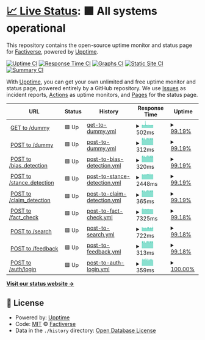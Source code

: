 # [📈 Live Status](https://factiverse.github.io/api-upptime): <!--live status--> **🟩 All systems operational**

This repository contains the open-source uptime monitor and status page for [Factiverse](https://factiverse.github.io/api-upptime), powered by [Upptime](https://github.com/upptime/upptime).

[![Uptime CI](https://github.com/factiverse/api-upptime/workflows/Uptime%20CI/badge.svg)](https://github.com/factiverse/api-upptime/actions?query=workflow%3A%22Uptime+CI%22)
[![Response Time CI](https://github.com/factiverse/api-upptime/workflows/Response%20Time%20CI/badge.svg)](https://github.com/factiverse/api-upptime/actions?query=workflow%3A%22Response+Time+CI%22)
[![Graphs CI](https://github.com/factiverse/api-upptime/workflows/Graphs%20CI/badge.svg)](https://github.com/factiverse/api-upptime/actions?query=workflow%3A%22Graphs+CI%22)
[![Static Site CI](https://github.com/factiverse/api-upptime/workflows/Static%20Site%20CI/badge.svg)](https://github.com/factiverse/api-upptime/actions?query=workflow%3A%22Static+Site+CI%22)
[![Summary CI](https://github.com/factiverse/api-upptime/workflows/Summary%20CI/badge.svg)](https://github.com/factiverse/api-upptime/actions?query=workflow%3A%22Summary+CI%22)

With [Upptime](https://upptime.js.org), you can get your own unlimited and free uptime monitor and status page, powered entirely by a GitHub repository. We use [Issues](https://github.com/factiverse/api-upptime/issues) as incident reports, [Actions](https://github.com/factiverse/api-upptime/actions) as uptime monitors, and [Pages](https://factiverse.github.io/api-upptime) for the status page.

<!--start: status pages-->
<!-- This summary is generated by Upptime (https://github.com/upptime/upptime) -->
<!-- Do not edit this manually, your changes will be overwritten -->
<!-- prettier-ignore -->
| URL | Status | History | Response Time | Uptime |
| --- | ------ | ------- | ------------- | ------ |
| <img alt="" src="https://favicons.githubusercontent.com/api.factiverse.no" height="13"> [GET to /dummy](https://api.factiverse.no/0.1.0/dummy) | 🟩 Up | [get-to-dummy.yml](https://github.com/factiverse/api-upptime/commits/HEAD/history/get-to-dummy.yml) | <details><summary><img alt="Response time graph" src="./graphs/get-to-dummy/response-time-week.png" height="20"> 502ms</summary><br><a href="https://factiverse.github.io/api-upptime/history/get-to-dummy"><img alt="Response time 501" src="https://img.shields.io/endpoint?url=https%3A%2F%2Fraw.githubusercontent.com%2Ffactiverse%2Fapi-upptime%2FHEAD%2Fapi%2Fget-to-dummy%2Fresponse-time.json"></a><br><a href="https://factiverse.github.io/api-upptime/history/get-to-dummy"><img alt="24-hour response time 501" src="https://img.shields.io/endpoint?url=https%3A%2F%2Fraw.githubusercontent.com%2Ffactiverse%2Fapi-upptime%2FHEAD%2Fapi%2Fget-to-dummy%2Fresponse-time-day.json"></a><br><a href="https://factiverse.github.io/api-upptime/history/get-to-dummy"><img alt="7-day response time 502" src="https://img.shields.io/endpoint?url=https%3A%2F%2Fraw.githubusercontent.com%2Ffactiverse%2Fapi-upptime%2FHEAD%2Fapi%2Fget-to-dummy%2Fresponse-time-week.json"></a><br><a href="https://factiverse.github.io/api-upptime/history/get-to-dummy"><img alt="30-day response time 499" src="https://img.shields.io/endpoint?url=https%3A%2F%2Fraw.githubusercontent.com%2Ffactiverse%2Fapi-upptime%2FHEAD%2Fapi%2Fget-to-dummy%2Fresponse-time-month.json"></a><br><a href="https://factiverse.github.io/api-upptime/history/get-to-dummy"><img alt="1-year response time 501" src="https://img.shields.io/endpoint?url=https%3A%2F%2Fraw.githubusercontent.com%2Ffactiverse%2Fapi-upptime%2FHEAD%2Fapi%2Fget-to-dummy%2Fresponse-time-year.json"></a></details> | <details><summary><a href="https://factiverse.github.io/api-upptime/history/get-to-dummy">99.19%</a></summary><a href="https://factiverse.github.io/api-upptime/history/get-to-dummy"><img alt="All-time uptime 99.64%" src="https://img.shields.io/endpoint?url=https%3A%2F%2Fraw.githubusercontent.com%2Ffactiverse%2Fapi-upptime%2FHEAD%2Fapi%2Fget-to-dummy%2Fuptime.json"></a><br><a href="https://factiverse.github.io/api-upptime/history/get-to-dummy"><img alt="24-hour uptime 100.00%" src="https://img.shields.io/endpoint?url=https%3A%2F%2Fraw.githubusercontent.com%2Ffactiverse%2Fapi-upptime%2FHEAD%2Fapi%2Fget-to-dummy%2Fuptime-day.json"></a><br><a href="https://factiverse.github.io/api-upptime/history/get-to-dummy"><img alt="7-day uptime 99.19%" src="https://img.shields.io/endpoint?url=https%3A%2F%2Fraw.githubusercontent.com%2Ffactiverse%2Fapi-upptime%2FHEAD%2Fapi%2Fget-to-dummy%2Fuptime-week.json"></a><br><a href="https://factiverse.github.io/api-upptime/history/get-to-dummy"><img alt="30-day uptime 98.72%" src="https://img.shields.io/endpoint?url=https%3A%2F%2Fraw.githubusercontent.com%2Ffactiverse%2Fapi-upptime%2FHEAD%2Fapi%2Fget-to-dummy%2Fuptime-month.json"></a><br><a href="https://factiverse.github.io/api-upptime/history/get-to-dummy"><img alt="1-year uptime 99.64%" src="https://img.shields.io/endpoint?url=https%3A%2F%2Fraw.githubusercontent.com%2Ffactiverse%2Fapi-upptime%2FHEAD%2Fapi%2Fget-to-dummy%2Fuptime-year.json"></a></details>
| <img alt="" src="https://favicons.githubusercontent.com/api.factiverse.no" height="13"> [POST to /dummy](https://api.factiverse.no/0.1.0/dummy) | 🟩 Up | [post-to-dummy.yml](https://github.com/factiverse/api-upptime/commits/HEAD/history/post-to-dummy.yml) | <details><summary><img alt="Response time graph" src="./graphs/post-to-dummy/response-time-week.png" height="20"> 312ms</summary><br><a href="https://factiverse.github.io/api-upptime/history/post-to-dummy"><img alt="Response time 319" src="https://img.shields.io/endpoint?url=https%3A%2F%2Fraw.githubusercontent.com%2Ffactiverse%2Fapi-upptime%2FHEAD%2Fapi%2Fpost-to-dummy%2Fresponse-time.json"></a><br><a href="https://factiverse.github.io/api-upptime/history/post-to-dummy"><img alt="24-hour response time 316" src="https://img.shields.io/endpoint?url=https%3A%2F%2Fraw.githubusercontent.com%2Ffactiverse%2Fapi-upptime%2FHEAD%2Fapi%2Fpost-to-dummy%2Fresponse-time-day.json"></a><br><a href="https://factiverse.github.io/api-upptime/history/post-to-dummy"><img alt="7-day response time 312" src="https://img.shields.io/endpoint?url=https%3A%2F%2Fraw.githubusercontent.com%2Ffactiverse%2Fapi-upptime%2FHEAD%2Fapi%2Fpost-to-dummy%2Fresponse-time-week.json"></a><br><a href="https://factiverse.github.io/api-upptime/history/post-to-dummy"><img alt="30-day response time 313" src="https://img.shields.io/endpoint?url=https%3A%2F%2Fraw.githubusercontent.com%2Ffactiverse%2Fapi-upptime%2FHEAD%2Fapi%2Fpost-to-dummy%2Fresponse-time-month.json"></a><br><a href="https://factiverse.github.io/api-upptime/history/post-to-dummy"><img alt="1-year response time 319" src="https://img.shields.io/endpoint?url=https%3A%2F%2Fraw.githubusercontent.com%2Ffactiverse%2Fapi-upptime%2FHEAD%2Fapi%2Fpost-to-dummy%2Fresponse-time-year.json"></a></details> | <details><summary><a href="https://factiverse.github.io/api-upptime/history/post-to-dummy">99.19%</a></summary><a href="https://factiverse.github.io/api-upptime/history/post-to-dummy"><img alt="All-time uptime 99.64%" src="https://img.shields.io/endpoint?url=https%3A%2F%2Fraw.githubusercontent.com%2Ffactiverse%2Fapi-upptime%2FHEAD%2Fapi%2Fpost-to-dummy%2Fuptime.json"></a><br><a href="https://factiverse.github.io/api-upptime/history/post-to-dummy"><img alt="24-hour uptime 100.00%" src="https://img.shields.io/endpoint?url=https%3A%2F%2Fraw.githubusercontent.com%2Ffactiverse%2Fapi-upptime%2FHEAD%2Fapi%2Fpost-to-dummy%2Fuptime-day.json"></a><br><a href="https://factiverse.github.io/api-upptime/history/post-to-dummy"><img alt="7-day uptime 99.19%" src="https://img.shields.io/endpoint?url=https%3A%2F%2Fraw.githubusercontent.com%2Ffactiverse%2Fapi-upptime%2FHEAD%2Fapi%2Fpost-to-dummy%2Fuptime-week.json"></a><br><a href="https://factiverse.github.io/api-upptime/history/post-to-dummy"><img alt="30-day uptime 98.72%" src="https://img.shields.io/endpoint?url=https%3A%2F%2Fraw.githubusercontent.com%2Ffactiverse%2Fapi-upptime%2FHEAD%2Fapi%2Fpost-to-dummy%2Fuptime-month.json"></a><br><a href="https://factiverse.github.io/api-upptime/history/post-to-dummy"><img alt="1-year uptime 99.64%" src="https://img.shields.io/endpoint?url=https%3A%2F%2Fraw.githubusercontent.com%2Ffactiverse%2Fapi-upptime%2FHEAD%2Fapi%2Fpost-to-dummy%2Fuptime-year.json"></a></details>
| <img alt="" src="https://favicons.githubusercontent.com/api.factiverse.no" height="13"> [POST to /bias_detection](https://api.factiverse.no/0.1.0/bias_detection) | 🟩 Up | [post-to-bias-detection.yml](https://github.com/factiverse/api-upptime/commits/HEAD/history/post-to-bias-detection.yml) | <details><summary><img alt="Response time graph" src="./graphs/post-to-bias-detection/response-time-week.png" height="20"> 320ms</summary><br><a href="https://factiverse.github.io/api-upptime/history/post-to-bias-detection"><img alt="Response time 318" src="https://img.shields.io/endpoint?url=https%3A%2F%2Fraw.githubusercontent.com%2Ffactiverse%2Fapi-upptime%2FHEAD%2Fapi%2Fpost-to-bias-detection%2Fresponse-time.json"></a><br><a href="https://factiverse.github.io/api-upptime/history/post-to-bias-detection"><img alt="24-hour response time 324" src="https://img.shields.io/endpoint?url=https%3A%2F%2Fraw.githubusercontent.com%2Ffactiverse%2Fapi-upptime%2FHEAD%2Fapi%2Fpost-to-bias-detection%2Fresponse-time-day.json"></a><br><a href="https://factiverse.github.io/api-upptime/history/post-to-bias-detection"><img alt="7-day response time 320" src="https://img.shields.io/endpoint?url=https%3A%2F%2Fraw.githubusercontent.com%2Ffactiverse%2Fapi-upptime%2FHEAD%2Fapi%2Fpost-to-bias-detection%2Fresponse-time-week.json"></a><br><a href="https://factiverse.github.io/api-upptime/history/post-to-bias-detection"><img alt="30-day response time 320" src="https://img.shields.io/endpoint?url=https%3A%2F%2Fraw.githubusercontent.com%2Ffactiverse%2Fapi-upptime%2FHEAD%2Fapi%2Fpost-to-bias-detection%2Fresponse-time-month.json"></a><br><a href="https://factiverse.github.io/api-upptime/history/post-to-bias-detection"><img alt="1-year response time 318" src="https://img.shields.io/endpoint?url=https%3A%2F%2Fraw.githubusercontent.com%2Ffactiverse%2Fapi-upptime%2FHEAD%2Fapi%2Fpost-to-bias-detection%2Fresponse-time-year.json"></a></details> | <details><summary><a href="https://factiverse.github.io/api-upptime/history/post-to-bias-detection">99.19%</a></summary><a href="https://factiverse.github.io/api-upptime/history/post-to-bias-detection"><img alt="All-time uptime 99.64%" src="https://img.shields.io/endpoint?url=https%3A%2F%2Fraw.githubusercontent.com%2Ffactiverse%2Fapi-upptime%2FHEAD%2Fapi%2Fpost-to-bias-detection%2Fuptime.json"></a><br><a href="https://factiverse.github.io/api-upptime/history/post-to-bias-detection"><img alt="24-hour uptime 100.00%" src="https://img.shields.io/endpoint?url=https%3A%2F%2Fraw.githubusercontent.com%2Ffactiverse%2Fapi-upptime%2FHEAD%2Fapi%2Fpost-to-bias-detection%2Fuptime-day.json"></a><br><a href="https://factiverse.github.io/api-upptime/history/post-to-bias-detection"><img alt="7-day uptime 99.19%" src="https://img.shields.io/endpoint?url=https%3A%2F%2Fraw.githubusercontent.com%2Ffactiverse%2Fapi-upptime%2FHEAD%2Fapi%2Fpost-to-bias-detection%2Fuptime-week.json"></a><br><a href="https://factiverse.github.io/api-upptime/history/post-to-bias-detection"><img alt="30-day uptime 98.72%" src="https://img.shields.io/endpoint?url=https%3A%2F%2Fraw.githubusercontent.com%2Ffactiverse%2Fapi-upptime%2FHEAD%2Fapi%2Fpost-to-bias-detection%2Fuptime-month.json"></a><br><a href="https://factiverse.github.io/api-upptime/history/post-to-bias-detection"><img alt="1-year uptime 99.64%" src="https://img.shields.io/endpoint?url=https%3A%2F%2Fraw.githubusercontent.com%2Ffactiverse%2Fapi-upptime%2FHEAD%2Fapi%2Fpost-to-bias-detection%2Fuptime-year.json"></a></details>
| <img alt="" src="https://favicons.githubusercontent.com/api.factiverse.no" height="13"> [POST to /stance_detection](https://api.factiverse.no/0.1.0/stance_detection) | 🟩 Up | [post-to-stance-detection.yml](https://github.com/factiverse/api-upptime/commits/HEAD/history/post-to-stance-detection.yml) | <details><summary><img alt="Response time graph" src="./graphs/post-to-stance-detection/response-time-week.png" height="20"> 2448ms</summary><br><a href="https://factiverse.github.io/api-upptime/history/post-to-stance-detection"><img alt="Response time 2536" src="https://img.shields.io/endpoint?url=https%3A%2F%2Fraw.githubusercontent.com%2Ffactiverse%2Fapi-upptime%2FHEAD%2Fapi%2Fpost-to-stance-detection%2Fresponse-time.json"></a><br><a href="https://factiverse.github.io/api-upptime/history/post-to-stance-detection"><img alt="24-hour response time 2457" src="https://img.shields.io/endpoint?url=https%3A%2F%2Fraw.githubusercontent.com%2Ffactiverse%2Fapi-upptime%2FHEAD%2Fapi%2Fpost-to-stance-detection%2Fresponse-time-day.json"></a><br><a href="https://factiverse.github.io/api-upptime/history/post-to-stance-detection"><img alt="7-day response time 2448" src="https://img.shields.io/endpoint?url=https%3A%2F%2Fraw.githubusercontent.com%2Ffactiverse%2Fapi-upptime%2FHEAD%2Fapi%2Fpost-to-stance-detection%2Fresponse-time-week.json"></a><br><a href="https://factiverse.github.io/api-upptime/history/post-to-stance-detection"><img alt="30-day response time 2466" src="https://img.shields.io/endpoint?url=https%3A%2F%2Fraw.githubusercontent.com%2Ffactiverse%2Fapi-upptime%2FHEAD%2Fapi%2Fpost-to-stance-detection%2Fresponse-time-month.json"></a><br><a href="https://factiverse.github.io/api-upptime/history/post-to-stance-detection"><img alt="1-year response time 2536" src="https://img.shields.io/endpoint?url=https%3A%2F%2Fraw.githubusercontent.com%2Ffactiverse%2Fapi-upptime%2FHEAD%2Fapi%2Fpost-to-stance-detection%2Fresponse-time-year.json"></a></details> | <details><summary><a href="https://factiverse.github.io/api-upptime/history/post-to-stance-detection">99.19%</a></summary><a href="https://factiverse.github.io/api-upptime/history/post-to-stance-detection"><img alt="All-time uptime 99.64%" src="https://img.shields.io/endpoint?url=https%3A%2F%2Fraw.githubusercontent.com%2Ffactiverse%2Fapi-upptime%2FHEAD%2Fapi%2Fpost-to-stance-detection%2Fuptime.json"></a><br><a href="https://factiverse.github.io/api-upptime/history/post-to-stance-detection"><img alt="24-hour uptime 100.00%" src="https://img.shields.io/endpoint?url=https%3A%2F%2Fraw.githubusercontent.com%2Ffactiverse%2Fapi-upptime%2FHEAD%2Fapi%2Fpost-to-stance-detection%2Fuptime-day.json"></a><br><a href="https://factiverse.github.io/api-upptime/history/post-to-stance-detection"><img alt="7-day uptime 99.19%" src="https://img.shields.io/endpoint?url=https%3A%2F%2Fraw.githubusercontent.com%2Ffactiverse%2Fapi-upptime%2FHEAD%2Fapi%2Fpost-to-stance-detection%2Fuptime-week.json"></a><br><a href="https://factiverse.github.io/api-upptime/history/post-to-stance-detection"><img alt="30-day uptime 98.72%" src="https://img.shields.io/endpoint?url=https%3A%2F%2Fraw.githubusercontent.com%2Ffactiverse%2Fapi-upptime%2FHEAD%2Fapi%2Fpost-to-stance-detection%2Fuptime-month.json"></a><br><a href="https://factiverse.github.io/api-upptime/history/post-to-stance-detection"><img alt="1-year uptime 99.64%" src="https://img.shields.io/endpoint?url=https%3A%2F%2Fraw.githubusercontent.com%2Ffactiverse%2Fapi-upptime%2FHEAD%2Fapi%2Fpost-to-stance-detection%2Fuptime-year.json"></a></details>
| <img alt="" src="https://favicons.githubusercontent.com/api.factiverse.no" height="13"> [POST to /claim_detection](https://api.factiverse.no/0.1.0/claim_detection) | 🟩 Up | [post-to-claim-detection.yml](https://github.com/factiverse/api-upptime/commits/HEAD/history/post-to-claim-detection.yml) | <details><summary><img alt="Response time graph" src="./graphs/post-to-claim-detection/response-time-week.png" height="20"> 365ms</summary><br><a href="https://factiverse.github.io/api-upptime/history/post-to-claim-detection"><img alt="Response time 1202" src="https://img.shields.io/endpoint?url=https%3A%2F%2Fraw.githubusercontent.com%2Ffactiverse%2Fapi-upptime%2FHEAD%2Fapi%2Fpost-to-claim-detection%2Fresponse-time.json"></a><br><a href="https://factiverse.github.io/api-upptime/history/post-to-claim-detection"><img alt="24-hour response time 369" src="https://img.shields.io/endpoint?url=https%3A%2F%2Fraw.githubusercontent.com%2Ffactiverse%2Fapi-upptime%2FHEAD%2Fapi%2Fpost-to-claim-detection%2Fresponse-time-day.json"></a><br><a href="https://factiverse.github.io/api-upptime/history/post-to-claim-detection"><img alt="7-day response time 365" src="https://img.shields.io/endpoint?url=https%3A%2F%2Fraw.githubusercontent.com%2Ffactiverse%2Fapi-upptime%2FHEAD%2Fapi%2Fpost-to-claim-detection%2Fresponse-time-week.json"></a><br><a href="https://factiverse.github.io/api-upptime/history/post-to-claim-detection"><img alt="30-day response time 925" src="https://img.shields.io/endpoint?url=https%3A%2F%2Fraw.githubusercontent.com%2Ffactiverse%2Fapi-upptime%2FHEAD%2Fapi%2Fpost-to-claim-detection%2Fresponse-time-month.json"></a><br><a href="https://factiverse.github.io/api-upptime/history/post-to-claim-detection"><img alt="1-year response time 1202" src="https://img.shields.io/endpoint?url=https%3A%2F%2Fraw.githubusercontent.com%2Ffactiverse%2Fapi-upptime%2FHEAD%2Fapi%2Fpost-to-claim-detection%2Fresponse-time-year.json"></a></details> | <details><summary><a href="https://factiverse.github.io/api-upptime/history/post-to-claim-detection">99.19%</a></summary><a href="https://factiverse.github.io/api-upptime/history/post-to-claim-detection"><img alt="All-time uptime 99.64%" src="https://img.shields.io/endpoint?url=https%3A%2F%2Fraw.githubusercontent.com%2Ffactiverse%2Fapi-upptime%2FHEAD%2Fapi%2Fpost-to-claim-detection%2Fuptime.json"></a><br><a href="https://factiverse.github.io/api-upptime/history/post-to-claim-detection"><img alt="24-hour uptime 100.00%" src="https://img.shields.io/endpoint?url=https%3A%2F%2Fraw.githubusercontent.com%2Ffactiverse%2Fapi-upptime%2FHEAD%2Fapi%2Fpost-to-claim-detection%2Fuptime-day.json"></a><br><a href="https://factiverse.github.io/api-upptime/history/post-to-claim-detection"><img alt="7-day uptime 99.19%" src="https://img.shields.io/endpoint?url=https%3A%2F%2Fraw.githubusercontent.com%2Ffactiverse%2Fapi-upptime%2FHEAD%2Fapi%2Fpost-to-claim-detection%2Fuptime-week.json"></a><br><a href="https://factiverse.github.io/api-upptime/history/post-to-claim-detection"><img alt="30-day uptime 98.72%" src="https://img.shields.io/endpoint?url=https%3A%2F%2Fraw.githubusercontent.com%2Ffactiverse%2Fapi-upptime%2FHEAD%2Fapi%2Fpost-to-claim-detection%2Fuptime-month.json"></a><br><a href="https://factiverse.github.io/api-upptime/history/post-to-claim-detection"><img alt="1-year uptime 99.64%" src="https://img.shields.io/endpoint?url=https%3A%2F%2Fraw.githubusercontent.com%2Ffactiverse%2Fapi-upptime%2FHEAD%2Fapi%2Fpost-to-claim-detection%2Fuptime-year.json"></a></details>
| <img alt="" src="https://favicons.githubusercontent.com/api.factiverse.no" height="13"> [POST to /fact_check](https://api.factiverse.no/0.1.0/fact_check) | 🟩 Up | [post-to-fact-check.yml](https://github.com/factiverse/api-upptime/commits/HEAD/history/post-to-fact-check.yml) | <details><summary><img alt="Response time graph" src="./graphs/post-to-fact-check/response-time-week.png" height="20"> 7325ms</summary><br><a href="https://factiverse.github.io/api-upptime/history/post-to-fact-check"><img alt="Response time 8154" src="https://img.shields.io/endpoint?url=https%3A%2F%2Fraw.githubusercontent.com%2Ffactiverse%2Fapi-upptime%2FHEAD%2Fapi%2Fpost-to-fact-check%2Fresponse-time.json"></a><br><a href="https://factiverse.github.io/api-upptime/history/post-to-fact-check"><img alt="24-hour response time 7221" src="https://img.shields.io/endpoint?url=https%3A%2F%2Fraw.githubusercontent.com%2Ffactiverse%2Fapi-upptime%2FHEAD%2Fapi%2Fpost-to-fact-check%2Fresponse-time-day.json"></a><br><a href="https://factiverse.github.io/api-upptime/history/post-to-fact-check"><img alt="7-day response time 7325" src="https://img.shields.io/endpoint?url=https%3A%2F%2Fraw.githubusercontent.com%2Ffactiverse%2Fapi-upptime%2FHEAD%2Fapi%2Fpost-to-fact-check%2Fresponse-time-week.json"></a><br><a href="https://factiverse.github.io/api-upptime/history/post-to-fact-check"><img alt="30-day response time 7741" src="https://img.shields.io/endpoint?url=https%3A%2F%2Fraw.githubusercontent.com%2Ffactiverse%2Fapi-upptime%2FHEAD%2Fapi%2Fpost-to-fact-check%2Fresponse-time-month.json"></a><br><a href="https://factiverse.github.io/api-upptime/history/post-to-fact-check"><img alt="1-year response time 8154" src="https://img.shields.io/endpoint?url=https%3A%2F%2Fraw.githubusercontent.com%2Ffactiverse%2Fapi-upptime%2FHEAD%2Fapi%2Fpost-to-fact-check%2Fresponse-time-year.json"></a></details> | <details><summary><a href="https://factiverse.github.io/api-upptime/history/post-to-fact-check">99.18%</a></summary><a href="https://factiverse.github.io/api-upptime/history/post-to-fact-check"><img alt="All-time uptime 99.60%" src="https://img.shields.io/endpoint?url=https%3A%2F%2Fraw.githubusercontent.com%2Ffactiverse%2Fapi-upptime%2FHEAD%2Fapi%2Fpost-to-fact-check%2Fuptime.json"></a><br><a href="https://factiverse.github.io/api-upptime/history/post-to-fact-check"><img alt="24-hour uptime 100.00%" src="https://img.shields.io/endpoint?url=https%3A%2F%2Fraw.githubusercontent.com%2Ffactiverse%2Fapi-upptime%2FHEAD%2Fapi%2Fpost-to-fact-check%2Fuptime-day.json"></a><br><a href="https://factiverse.github.io/api-upptime/history/post-to-fact-check"><img alt="7-day uptime 99.18%" src="https://img.shields.io/endpoint?url=https%3A%2F%2Fraw.githubusercontent.com%2Ffactiverse%2Fapi-upptime%2FHEAD%2Fapi%2Fpost-to-fact-check%2Fuptime-week.json"></a><br><a href="https://factiverse.github.io/api-upptime/history/post-to-fact-check"><img alt="30-day uptime 98.60%" src="https://img.shields.io/endpoint?url=https%3A%2F%2Fraw.githubusercontent.com%2Ffactiverse%2Fapi-upptime%2FHEAD%2Fapi%2Fpost-to-fact-check%2Fuptime-month.json"></a><br><a href="https://factiverse.github.io/api-upptime/history/post-to-fact-check"><img alt="1-year uptime 99.60%" src="https://img.shields.io/endpoint?url=https%3A%2F%2Fraw.githubusercontent.com%2Ffactiverse%2Fapi-upptime%2FHEAD%2Fapi%2Fpost-to-fact-check%2Fuptime-year.json"></a></details>
| <img alt="" src="https://favicons.githubusercontent.com/api.factiverse.no" height="13"> [POST to /search](https://api.factiverse.no/0.1.0/search) | 🟩 Up | [post-to-search.yml](https://github.com/factiverse/api-upptime/commits/HEAD/history/post-to-search.yml) | <details><summary><img alt="Response time graph" src="./graphs/post-to-search/response-time-week.png" height="20"> 722ms</summary><br><a href="https://factiverse.github.io/api-upptime/history/post-to-search"><img alt="Response time 740" src="https://img.shields.io/endpoint?url=https%3A%2F%2Fraw.githubusercontent.com%2Ffactiverse%2Fapi-upptime%2FHEAD%2Fapi%2Fpost-to-search%2Fresponse-time.json"></a><br><a href="https://factiverse.github.io/api-upptime/history/post-to-search"><img alt="24-hour response time 780" src="https://img.shields.io/endpoint?url=https%3A%2F%2Fraw.githubusercontent.com%2Ffactiverse%2Fapi-upptime%2FHEAD%2Fapi%2Fpost-to-search%2Fresponse-time-day.json"></a><br><a href="https://factiverse.github.io/api-upptime/history/post-to-search"><img alt="7-day response time 722" src="https://img.shields.io/endpoint?url=https%3A%2F%2Fraw.githubusercontent.com%2Ffactiverse%2Fapi-upptime%2FHEAD%2Fapi%2Fpost-to-search%2Fresponse-time-week.json"></a><br><a href="https://factiverse.github.io/api-upptime/history/post-to-search"><img alt="30-day response time 728" src="https://img.shields.io/endpoint?url=https%3A%2F%2Fraw.githubusercontent.com%2Ffactiverse%2Fapi-upptime%2FHEAD%2Fapi%2Fpost-to-search%2Fresponse-time-month.json"></a><br><a href="https://factiverse.github.io/api-upptime/history/post-to-search"><img alt="1-year response time 740" src="https://img.shields.io/endpoint?url=https%3A%2F%2Fraw.githubusercontent.com%2Ffactiverse%2Fapi-upptime%2FHEAD%2Fapi%2Fpost-to-search%2Fresponse-time-year.json"></a></details> | <details><summary><a href="https://factiverse.github.io/api-upptime/history/post-to-search">99.18%</a></summary><a href="https://factiverse.github.io/api-upptime/history/post-to-search"><img alt="All-time uptime 99.64%" src="https://img.shields.io/endpoint?url=https%3A%2F%2Fraw.githubusercontent.com%2Ffactiverse%2Fapi-upptime%2FHEAD%2Fapi%2Fpost-to-search%2Fuptime.json"></a><br><a href="https://factiverse.github.io/api-upptime/history/post-to-search"><img alt="24-hour uptime 100.00%" src="https://img.shields.io/endpoint?url=https%3A%2F%2Fraw.githubusercontent.com%2Ffactiverse%2Fapi-upptime%2FHEAD%2Fapi%2Fpost-to-search%2Fuptime-day.json"></a><br><a href="https://factiverse.github.io/api-upptime/history/post-to-search"><img alt="7-day uptime 99.18%" src="https://img.shields.io/endpoint?url=https%3A%2F%2Fraw.githubusercontent.com%2Ffactiverse%2Fapi-upptime%2FHEAD%2Fapi%2Fpost-to-search%2Fuptime-week.json"></a><br><a href="https://factiverse.github.io/api-upptime/history/post-to-search"><img alt="30-day uptime 98.72%" src="https://img.shields.io/endpoint?url=https%3A%2F%2Fraw.githubusercontent.com%2Ffactiverse%2Fapi-upptime%2FHEAD%2Fapi%2Fpost-to-search%2Fuptime-month.json"></a><br><a href="https://factiverse.github.io/api-upptime/history/post-to-search"><img alt="1-year uptime 99.64%" src="https://img.shields.io/endpoint?url=https%3A%2F%2Fraw.githubusercontent.com%2Ffactiverse%2Fapi-upptime%2FHEAD%2Fapi%2Fpost-to-search%2Fuptime-year.json"></a></details>
| <img alt="" src="https://favicons.githubusercontent.com/api.factiverse.no" height="13"> [POST to /feedback](https://api.factiverse.no/0.1.0/feedback) | 🟩 Up | [post-to-feedback.yml](https://github.com/factiverse/api-upptime/commits/HEAD/history/post-to-feedback.yml) | <details><summary><img alt="Response time graph" src="./graphs/post-to-feedback/response-time-week.png" height="20"> 313ms</summary><br><a href="https://factiverse.github.io/api-upptime/history/post-to-feedback"><img alt="Response time 312" src="https://img.shields.io/endpoint?url=https%3A%2F%2Fraw.githubusercontent.com%2Ffactiverse%2Fapi-upptime%2FHEAD%2Fapi%2Fpost-to-feedback%2Fresponse-time.json"></a><br><a href="https://factiverse.github.io/api-upptime/history/post-to-feedback"><img alt="24-hour response time 316" src="https://img.shields.io/endpoint?url=https%3A%2F%2Fraw.githubusercontent.com%2Ffactiverse%2Fapi-upptime%2FHEAD%2Fapi%2Fpost-to-feedback%2Fresponse-time-day.json"></a><br><a href="https://factiverse.github.io/api-upptime/history/post-to-feedback"><img alt="7-day response time 313" src="https://img.shields.io/endpoint?url=https%3A%2F%2Fraw.githubusercontent.com%2Ffactiverse%2Fapi-upptime%2FHEAD%2Fapi%2Fpost-to-feedback%2Fresponse-time-week.json"></a><br><a href="https://factiverse.github.io/api-upptime/history/post-to-feedback"><img alt="30-day response time 313" src="https://img.shields.io/endpoint?url=https%3A%2F%2Fraw.githubusercontent.com%2Ffactiverse%2Fapi-upptime%2FHEAD%2Fapi%2Fpost-to-feedback%2Fresponse-time-month.json"></a><br><a href="https://factiverse.github.io/api-upptime/history/post-to-feedback"><img alt="1-year response time 312" src="https://img.shields.io/endpoint?url=https%3A%2F%2Fraw.githubusercontent.com%2Ffactiverse%2Fapi-upptime%2FHEAD%2Fapi%2Fpost-to-feedback%2Fresponse-time-year.json"></a></details> | <details><summary><a href="https://factiverse.github.io/api-upptime/history/post-to-feedback">99.18%</a></summary><a href="https://factiverse.github.io/api-upptime/history/post-to-feedback"><img alt="All-time uptime 99.61%" src="https://img.shields.io/endpoint?url=https%3A%2F%2Fraw.githubusercontent.com%2Ffactiverse%2Fapi-upptime%2FHEAD%2Fapi%2Fpost-to-feedback%2Fuptime.json"></a><br><a href="https://factiverse.github.io/api-upptime/history/post-to-feedback"><img alt="24-hour uptime 100.00%" src="https://img.shields.io/endpoint?url=https%3A%2F%2Fraw.githubusercontent.com%2Ffactiverse%2Fapi-upptime%2FHEAD%2Fapi%2Fpost-to-feedback%2Fuptime-day.json"></a><br><a href="https://factiverse.github.io/api-upptime/history/post-to-feedback"><img alt="7-day uptime 99.18%" src="https://img.shields.io/endpoint?url=https%3A%2F%2Fraw.githubusercontent.com%2Ffactiverse%2Fapi-upptime%2FHEAD%2Fapi%2Fpost-to-feedback%2Fuptime-week.json"></a><br><a href="https://factiverse.github.io/api-upptime/history/post-to-feedback"><img alt="30-day uptime 98.72%" src="https://img.shields.io/endpoint?url=https%3A%2F%2Fraw.githubusercontent.com%2Ffactiverse%2Fapi-upptime%2FHEAD%2Fapi%2Fpost-to-feedback%2Fuptime-month.json"></a><br><a href="https://factiverse.github.io/api-upptime/history/post-to-feedback"><img alt="1-year uptime 99.61%" src="https://img.shields.io/endpoint?url=https%3A%2F%2Fraw.githubusercontent.com%2Ffactiverse%2Fapi-upptime%2FHEAD%2Fapi%2Fpost-to-feedback%2Fuptime-year.json"></a></details>
| <img alt="" src="https://favicons.githubusercontent.com/api.factiverse.no" height="13"> [POST to /auth/login](https://api.factiverse.no/0.1.0/auth/login) | 🟩 Up | [post-to-auth-login.yml](https://github.com/factiverse/api-upptime/commits/HEAD/history/post-to-auth-login.yml) | <details><summary><img alt="Response time graph" src="./graphs/post-to-auth-login/response-time-week.png" height="20"> 359ms</summary><br><a href="https://factiverse.github.io/api-upptime/history/post-to-auth-login"><img alt="Response time 359" src="https://img.shields.io/endpoint?url=https%3A%2F%2Fraw.githubusercontent.com%2Ffactiverse%2Fapi-upptime%2FHEAD%2Fapi%2Fpost-to-auth-login%2Fresponse-time.json"></a><br><a href="https://factiverse.github.io/api-upptime/history/post-to-auth-login"><img alt="24-hour response time 355" src="https://img.shields.io/endpoint?url=https%3A%2F%2Fraw.githubusercontent.com%2Ffactiverse%2Fapi-upptime%2FHEAD%2Fapi%2Fpost-to-auth-login%2Fresponse-time-day.json"></a><br><a href="https://factiverse.github.io/api-upptime/history/post-to-auth-login"><img alt="7-day response time 359" src="https://img.shields.io/endpoint?url=https%3A%2F%2Fraw.githubusercontent.com%2Ffactiverse%2Fapi-upptime%2FHEAD%2Fapi%2Fpost-to-auth-login%2Fresponse-time-week.json"></a><br><a href="https://factiverse.github.io/api-upptime/history/post-to-auth-login"><img alt="30-day response time 359" src="https://img.shields.io/endpoint?url=https%3A%2F%2Fraw.githubusercontent.com%2Ffactiverse%2Fapi-upptime%2FHEAD%2Fapi%2Fpost-to-auth-login%2Fresponse-time-month.json"></a><br><a href="https://factiverse.github.io/api-upptime/history/post-to-auth-login"><img alt="1-year response time 359" src="https://img.shields.io/endpoint?url=https%3A%2F%2Fraw.githubusercontent.com%2Ffactiverse%2Fapi-upptime%2FHEAD%2Fapi%2Fpost-to-auth-login%2Fresponse-time-year.json"></a></details> | <details><summary><a href="https://factiverse.github.io/api-upptime/history/post-to-auth-login">100.00%</a></summary><a href="https://factiverse.github.io/api-upptime/history/post-to-auth-login"><img alt="All-time uptime 100.00%" src="https://img.shields.io/endpoint?url=https%3A%2F%2Fraw.githubusercontent.com%2Ffactiverse%2Fapi-upptime%2FHEAD%2Fapi%2Fpost-to-auth-login%2Fuptime.json"></a><br><a href="https://factiverse.github.io/api-upptime/history/post-to-auth-login"><img alt="24-hour uptime 100.00%" src="https://img.shields.io/endpoint?url=https%3A%2F%2Fraw.githubusercontent.com%2Ffactiverse%2Fapi-upptime%2FHEAD%2Fapi%2Fpost-to-auth-login%2Fuptime-day.json"></a><br><a href="https://factiverse.github.io/api-upptime/history/post-to-auth-login"><img alt="7-day uptime 100.00%" src="https://img.shields.io/endpoint?url=https%3A%2F%2Fraw.githubusercontent.com%2Ffactiverse%2Fapi-upptime%2FHEAD%2Fapi%2Fpost-to-auth-login%2Fuptime-week.json"></a><br><a href="https://factiverse.github.io/api-upptime/history/post-to-auth-login"><img alt="30-day uptime 100.00%" src="https://img.shields.io/endpoint?url=https%3A%2F%2Fraw.githubusercontent.com%2Ffactiverse%2Fapi-upptime%2FHEAD%2Fapi%2Fpost-to-auth-login%2Fuptime-month.json"></a><br><a href="https://factiverse.github.io/api-upptime/history/post-to-auth-login"><img alt="1-year uptime 100.00%" src="https://img.shields.io/endpoint?url=https%3A%2F%2Fraw.githubusercontent.com%2Ffactiverse%2Fapi-upptime%2FHEAD%2Fapi%2Fpost-to-auth-login%2Fuptime-year.json"></a></details>

<!--end: status pages-->

[**Visit our status website →**](https://factiverse.github.io/api-upptime)

## 📄 License

- Powered by: [Upptime](https://github.com/upptime/upptime)
- Code: [MIT](./LICENSE) © [Factiverse](https://factiverse.github.io/api-upptime)
- Data in the `./history` directory: [Open Database License](https://opendatacommons.org/licenses/odbl/1-0/)
